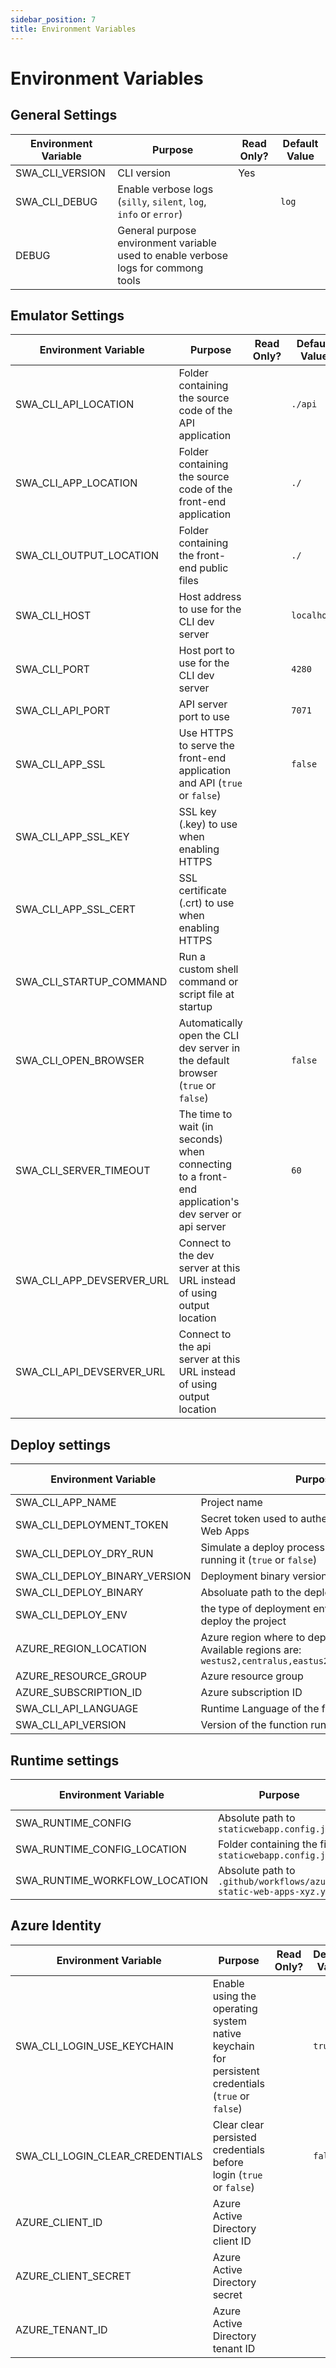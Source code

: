 ```yaml
---
sidebar_position: 7
title: Environment Variables
---
```


# Environment Variables

## General Settings

| Environment Variable | Purpose                                                                            | Read Only? | Default Value |
| -------------------- | ---------------------------------------------------------------------------------- | ---------- | ------------- |
| SWA_CLI_VERSION      | CLI version                                                                        | Yes        |               |
| SWA_CLI_DEBUG        | Enable verbose logs (`silly`, `silent`, `log`, `info` or `error`)                  |            | `log`         |
| DEBUG                | General purpose environment variable used to enable verbose logs for commong tools |            |               |

## Emulator Settings

| Environment Variable      | Purpose                                                                                             | Read Only? | Default Value |
| ------------------------- | --------------------------------------------------------------------------------------------------- | ---------- | ------------- |
| SWA_CLI_API_LOCATION      | Folder containing the source code of the API application                                            |            | `./api`       |
| SWA_CLI_APP_LOCATION      | Folder containing the source code of the front-end application                                      |            | `./`          |
| SWA_CLI_OUTPUT_LOCATION   | Folder containing the front-end public files                                                        |            | `./`          |
| SWA_CLI_HOST              | Host address to use for the CLI dev server                                                          |            | `localhost`   |
| SWA_CLI_PORT              | Host port to use for the CLI dev server                                                             |            | `4280`        |
| SWA_CLI_API_PORT          | API server port to use                                                                              |            | `7071`        |
| SWA_CLI_APP_SSL           | Use HTTPS to serve the front-end application and API (`true` or `false`)                            |            | `false`       |
| SWA_CLI_APP_SSL_KEY       | SSL key (.key) to use when enabling HTTPS                                                           |            |               |
| SWA_CLI_APP_SSL_CERT      | SSL certificate (.crt) to use when enabling HTTPS                                                   |            |               |
| SWA_CLI_STARTUP_COMMAND   | Run a custom shell command or script file at startup                                                |            |               |
| SWA_CLI_OPEN_BROWSER      | Automatically open the CLI dev server in the default browser (`true` or `false`)                    |            | `false`       |
| SWA_CLI_SERVER_TIMEOUT    | The time to wait (in seconds) when connecting to a front-end application's dev server or api server |            | `60`          |
| SWA_CLI_APP_DEVSERVER_URL | Connect to the dev server at this URL instead of using output location                              |            |               |
| SWA_CLI_API_DEVSERVER_URL | Connect to the api server at this URL instead of using output location                              |            |               |

## Deploy settings

| Environment Variable          | Purpose                                                                                                          | Read Only? | Default Value |
| ----------------------------- | ---------------------------------------------------------------------------------------------------------------- | ---------- | ------------- |
| SWA_CLI_APP_NAME              | Project name                                                                                                     |            |               |
| SWA_CLI_DEPLOYMENT_TOKEN      | Secret token used to authenticate with the Static Web Apps                                                       |            |               |
| SWA_CLI_DEPLOY_DRY_RUN        | Simulate a deploy process without actually running it (`true` or `false`)                                        |            | `false`       |
| SWA_CLI_DEPLOY_BINARY_VERSION | Deployment binary version to use                                                                                 |            | `stable`      |
| SWA_CLI_DEPLOY_BINARY         | Absoluate path to the deploy binary                                                                              | Yes        |               |
| SWA_CLI_DEPLOY_ENV            | the type of deployment environment where to deploy the project                                                   |            | `preview`     |
| AZURE_REGION_LOCATION         | Azure region where to deploy the project. Available regions are: `westus2,centralus,eastus2,westeurope,eastasia` |            | `westus2`     |
| AZURE_RESOURCE_GROUP          | Azure resource group                                                                                             |            |               |
| AZURE_SUBSCRIPTION_ID         | Azure subscription ID                                                                                            |            |               |
| SWA_CLI_API_LANGUAGE          | Runtime Language of the function                                                                                 |            | `node`        |
| SWA_CLI_API_VERSION           | Version of the function runtime language                                                                         |            | `16`          |

## Runtime settings

| Environment Variable          | Purpose                                                            | Read Only? | Default Value |
| ----------------------------- | ------------------------------------------------------------------ | ---------- | ------------- |
| SWA_RUNTIME_CONFIG            | Absolute path to `staticwebapp.config.json`                        |            |               |
| SWA_RUNTIME_CONFIG_LOCATION   | Folder containing the file `staticwebapp.config.json`              |            |               |
| SWA_RUNTIME_WORKFLOW_LOCATION | Absolute path to `.github/workflows/azure-static-web-apps-xyz.yml` | Yes        |               |

## Azure Identity

| Environment Variable            | Purpose                                                                                          | Read Only? | Default Value |
| ------------------------------- | ------------------------------------------------------------------------------------------------ | ---------- | ------------- |
| SWA_CLI_LOGIN_USE_KEYCHAIN      | Enable using the operating system native keychain for persistent credentials (`true` or `false`) |            | `true`        |
| SWA_CLI_LOGIN_CLEAR_CREDENTIALS | Clear clear persisted credentials before login (`true` or `false`)                               |            | `false`       |
| AZURE_CLIENT_ID                 | Azure Active Directory client ID                                                                 |            |               |
| AZURE_CLIENT_SECRET             | Azure Active Directory secret                                                                    |            |               |
| AZURE_TENANT_ID                 | Azure Active Directory tenant ID                                                                 |            |               |
